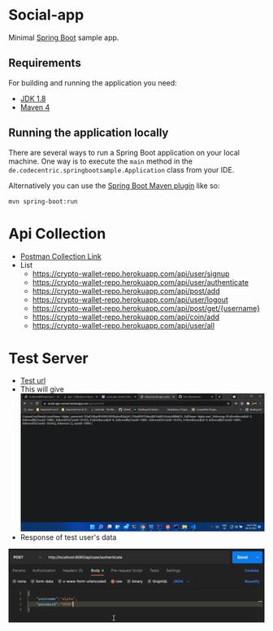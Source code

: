 # Social-app

Minimal [Spring Boot](http://projects.spring.io/spring-boot/) sample app.

## Requirements

For building and running the application you need:

- [JDK 1.8](http://www.oracle.com/technetwork/java/javase/downloads/jdk8-downloads-2133151.html)
- [Maven 4](https://maven.apache.org)

## Running the application locally

There are several ways to run a Spring Boot application on your local machine. One way is to execute the `main` method in the `de.codecentric.springbootsample.Application` class from your IDE.

Alternatively you can use the [Spring Boot Maven plugin](https://docs.spring.io/spring-boot/docs/current/reference/html/build-tool-plugins-maven-plugin.html) like so:

```shell
mvn spring-boot:run
```

# Api Collection

- [Postman Collection Link](https://www.getpostman.com/collections/05c06ee7aa225f544ea9)
- List
  - https://crypto-wallet-repo.herokuapp.com/api/user/signup
  - https://crypto-wallet-repo.herokuapp.com/api/user/authenticate
  - https://crypto-wallet-repo.herokuapp.com/api/post/add
  - https://crypto-wallet-repo.herokuapp.com/api/user/logout
  - https://crypto-wallet-repo.herokuapp.com/api/post/get/{username}
  - https://crypto-wallet-repo.herokuapp.com/api/coin/add
  - https://crypto-wallet-repo.herokuapp.com/api/user/all


# Test Server 

- [Test url](https://crypto-wallet-repo.herokuapp.com/api/user/test)
- This will give ![img.png](img.png)
- Response of test user's data

![img_1.png](img_1.png)

